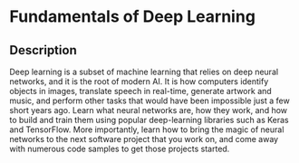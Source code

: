 # Fundamentals of Deep Learning

## Description

Deep learning is a subset of machine learning that relies on deep neural networks, and it is the root of modern AI. It is how computers identify objects in images, translate speech in real-time, generate artwork and music, and perform other tasks that would have been impossible just a few short years ago. Learn what neural networks are, how they work, and how to build and train them using popular deep-learning libraries such as Keras and TensorFlow. More importantly, learn how to bring the magic of neural networks to the next software project that you work on, and come away with numerous code samples to get those projects started.
